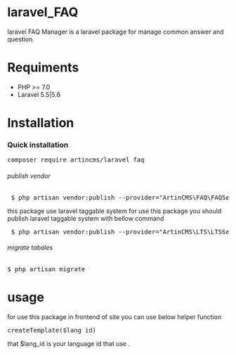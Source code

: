 # laravel_FAQ
laravel FAQ Manager  is a laravel package for manage common answer and question.

# Requiments 
<ul>
<li>
PHP >= 7.0
</li>
<li>
Laravel 5.5|5.6
</li>
</ul>

# Installation
<h3>Quick installation</h3> 
<div class="highlight highlight-source-shell"><pre>composer require artincms/laravel_faq</pre></div>
<h6>publish vendor</h6>
 <div class="highlight highlight-text-html-php"><pre>
 $ php artisan vendor:publish --provider="ArtinCMS\FAQ\FAQServiceProvider" --force
</pre> </div>
this package use laravel taggable system for use this package you should 
publish laravel taggable system with bellow command
<div class="highlight highlight-text-html-php"><pre>
 $ php artisan vendor:publish --provider="ArtinCMS\LTS\LTSServiceProvider" --force
</pre> </div>
<h6>migrate tabales</h6>
<div class="highlight highlight-text-html-php"><pre>
$ php artisan migrate
</pre> </div>

<h1>usage</h1> 
for use this package in frontend of site you can use below 
helper function 
<div class="highlight highlight-text-html-php"><pre>
createTemplate($lang_id)
</pre> </div>
that $lang_id is your language id that use .

